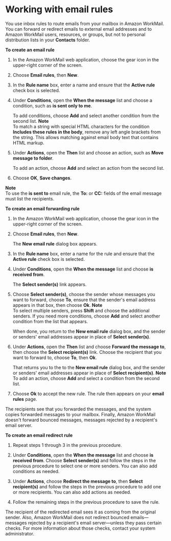 # Working with email rules<a name="email-rules"></a>

You use inbox rules to route emails from your mailbox in Amazon WorkMail\. You can forward or redirect emails to external email addresses and to Amazon WorkMail users, resources, or groups, but not to personal distribution lists in your **Contacts** folder\. 

**To create an email rule**

1. In the Amazon WorkMail web application, choose the gear icon in the upper\-right corner of the screen\.

1. Choose **Email rules**, then **New**\.

1. In the **Rule name** box, enter a name and ensure that the **Active rule** check box is selected\.

1. Under **Conditions**, open the **When the message** list and choose a condition, such as **is sent only to me**\.

   To add conditions, choose **Add** and select another condition from the second list\.
**Note**  
To match a string with special HTML characters for the condition **Includes these rules in the body**, remove any left angle brackets from the string\. This allows matching against email body text that contains HTML markup\.

1. Under **Actions**, open the **Then** list and choose an action, such as **Move message to folder**\.

   To add an action, choose **Add** and select an action from the second list\.

1. Choose **OK**, **Save changes**\.

**Note**  
To use the **is sent to** email rule, the **To:** or **CC:** fields of the email message must list the recipients\.

**To create an email forwarding rule**

1. In the Amazon WorkMail web application, choose the gear icon in the upper\-right corner of the screen\.

1. Choose **Email rules**, then **New**\.

   The **New email rule** dialog box appears\.

1. In the **Rule name** box, enter a name for the rule and ensure that the **Active rule** check box is selected\.

1. Under **Conditions**, open the **When the message** list and choose **is received from**\.

   The **Select sender\(s\)** link appears\.

1. Choose **Select sender\(s\)**, choose the sender whose messages you want to forward, choose **To**, ensure that the sender's email address appears in that box, then choose **Ok**\.
**Note**  
To select multiple senders, press **Shift** and choose the additional senders\. If you need more conditions, choose **Add** and select another condition from the list that appears\.

   When done, you return to the **New email rule** dialog box, and the sender or senders' email addresses appear in place of **Select sender\(s\)**\.

1. Under **Actions**, open the **Then** list and choose **Forward the message to**, then choose the **Select recipient\(s\)** link\. Choose the recipient that you want to forward to, choose **To**, then **Ok**\. 

   That returns you to the to the **New email rule** dialog box, and the sender or senders' email addresses appear in place of **Select recipient\(s\)**\.
**Note**  
To add an action, choose **Add** and select a condition from the second list\.

1. Choose **Ok** to accept the new rule\. The rule then appears on your **email rules** page\.

The recipients see that you forwarded the messages, and the system copies forwarded messages to your mailbox\. Finally, Amazon WorkMail doesn't forward bounced messages, messages rejected by a recipient's email server\.

**To create an email redirect rule**

1. Repeat steps 1 through 3 in the previous procedure\.

1. Under **Conditions**, open the **When the message** list and choose **is received from**\. Choose **Select sender\(s\)** and follow the steps in the previous procedure to select one or more senders\. You can also add conditions as needed\.

1. Under **Actions**, choose **Redirect the message to**, then **Select recipient\(s\)** and follow the steps in the previous procedure to add one or more recipients\. You can also add actions as needed\.

1. Follow the remaining steps in the previous procedure to save the rule\.

The recipient of the redirected email sees it as coming from the original sender\. Also, Amazon WorkMail does not redirect bounced emails—messages rejected by a recipient's email server—unless they pass certain checks\. For more information about those checks, contact your system administrator\.